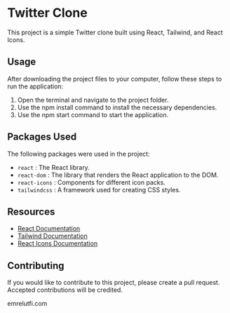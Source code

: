 # Twitter Clone

This project is a simple Twitter clone built using React, Tailwind, and React Icons.

## Usage

After downloading the project files to your computer, follow these steps to run the application:

1. Open the terminal and navigate to the project folder.
2. Use the npm install command to install the necessary dependencies.
3. Use the npm start command to start the application.

## Packages Used

The following packages were used in the project:

- `react` : The React library.
- `react-dom` : The library that renders the React application to the DOM.
- `react-icons` : Components for different icon packs.
- `tailwindcss` : A framework used for creating CSS styles.

## Resources

- [React Documentation](https://reactjs.org/docs/getting-started.html)
- [Tailwind Documentation](https://tailwindcss.com/docs)
- [React Icons Documentation](https://react-icons.github.io/react-icons/)

## Contributing

If you would like to contribute to this project, please create a pull request. Accepted contributions will be credited.

emrelutfi.com
